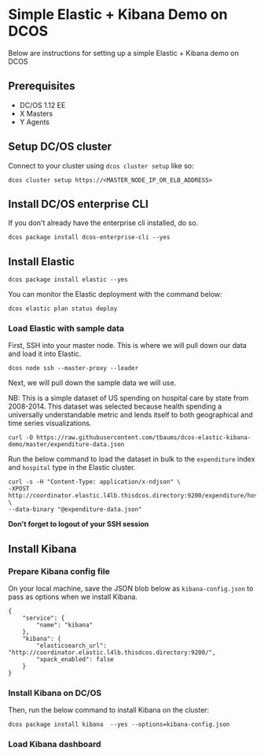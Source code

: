# Simple Elastic + Kibana Demo on DCOS

Below are instructions for setting up a simple Elastic + Kibana demo on DCOS

## Prerequisites

- DC/OS 1.12 EE
- X Masters
- Y Agents



## Setup DC/OS cluster

Connect to your cluster using `dcos cluster setup` like so:

```
dcos cluster setup https://<MASTER_NODE_IP_OR_ELB_ADDRESS>
```

## Install DC/OS enterprise CLI

If you don't already have the enterprise cli installed, do so.

```
dcos package install dcos-enterprise-cli --yes
```

## Install Elastic

```
dcos package install elastic --yes
```

You can monitor the Elastic deployment with the command below:
```
dcos elastic plan status deploy
```

### Load Elastic with sample data

First, SSH into your master node. This is where we will pull down our data and load it into Elastic.

```
dcos node ssh --master-proxy --leader
```

Next, we will pull down the sample data we will use. 

NB: This is a simple dataset of US spending on hospital care by state from 2008-2014. This dataset was selected because health spending a universally understandable metric and lends itself to both geographical and time series visualizations.

```
curl -O https://raw.githubusercontent.com/tbaums/dcos-elastic-kibana-demo/master/expenditure-data.json
```

Run the below command to load the dataset in bulk to the `expenditure` index and `hospital` type in the Elastic cluster.

```
curl -s -H "Content-Type: application/x-ndjson" \
-XPOST http://coordinator.elastic.l4lb.thisdcos.directory:9200/expenditure/hospital/_bulk \
--data-binary "@expenditure-data.json"
```

**Don't forget to logout of your SSH session**


## Install Kibana

### Prepare Kibana config file

On your local machine, save the JSON blob below as `kibana-config.json` to pass as options when we install Kibana.

```
{
    "service": {
        "name": "kibana"
    },
    "kibana": {
        "elasticsearch_url": "http://coordinator.elastic.l4lb.thisdcos.directory:9200/",
        "xpack_enabled": false
    }
}
```

### Install Kibana on DC/OS

Then, run the below command to install Kibana on the cluster:

```
dcos package install kibana  --yes --options=kibana-config.json
```
### Load Kibana dashboard




